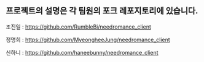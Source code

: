 ## 프로젝트의 설명은 각 팀원의 포크 레포지토리에 있습니다.

조진일 : https://github.com/RumbleBi/needromance_client

정명희 : https://github.com/MyeongheeJung/needromance_client

신하니 : https://github.com/haneebunny/needromance_client


